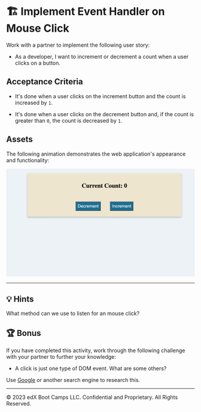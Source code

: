 # 🏗️ Implement Event Handler on Mouse Click

Work with a partner to implement the following user story:

* As a developer, I want to increment or decrement a count when a user clicks on a button.

## Acceptance Criteria

* It's done when a user clicks on the increment button and the count is increased by `1`.

* It's done when a user clicks on the decrement button and, if the count is greater than `0`, the count is decreased by `1`.

## Assets

The following animation demonstrates the web application's appearance and functionality:

![As the user selects the Decrement and Increment buttons, the Current Count number decreases and increases respectively.](./images/01-demo.gif)

---

## 💡 Hints

What method can we use to listen for an mouse click? 

## 🏆 Bonus

If you have completed this activity, work through the following challenge with your partner to further your knowledge:

* A click is just one type of DOM event. What are some others?

Use [Google](https://www.google.com) or another search engine to research this.

---
© 2023 edX Boot Camps LLC. Confidential and Proprietary. All Rights Reserved.

